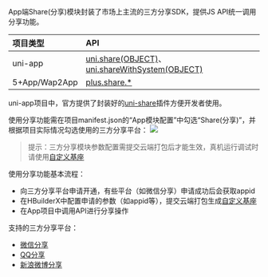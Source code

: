 App端Share(分享)模块封装了市场上主流的三方分享SDK，提供JS API统一调用分享功能。

|项目类型|API|
|:-|:-|
|uni-app|[uni.share(OBJECT)](/api/plugins/share.md#share)、[uni.shareWithSystem(OBJECT)](/api/plugins/share.md#sharewithsystem)|
|5+App/Wap2App|[plus.share.*](https://www.html5plus.org/doc/zh_cn/share.html)

uni-app项目中，官方提供了封装好的[uni-share](https://ext.dcloud.net.cn/plugin?id=4860)插件方便开发者使用。

使用分享功能需在项目manifest.json的“App模块配置”中勾选“Share(分享)”，并根据项目实际情况勾选使用的三方分享平台：
![](https://native-res.dcloud.net.cn/images/uniapp/share/modules.png)

> 提示：三方分享模块参数配置需提交云端打包后才能生效，真机运行调试时请使用[自定义基座](http://ask.dcloud.net.cn/article/35115)

使用分享功能基本流程：
- 向三方分享平台申请开通，有些平台（如微信分享）申请成功后会获取appid
- 在HBuilderX中配置申请的参数（如appid等），提交云端打包生成[自定义基座](http://ask.dcloud.net.cn/article/35115)
- 在App项目中调用API进行分享操作

支持的三方分享平台：
- [微信分享](./app-share-weixin.md)
- [QQ分享](./app-share-qq.md)
- [新浪微博分享](./app-share-weibo.md)


